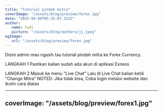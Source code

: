 ```yaml
---
title: "Tutorial pindah mitra"
coverImage: "/assets/blog/preview/forex.jpg"
date: "2025-04-09T05:35:07.322Z"
author:
   name: Yudi
   picture: "/assets/blog/authors/jj.jpeg"
ogImage:
   url: "/assets/blog/preview/forex.jpg"
---
```


Disini admin mau ngasih tau tutorial pindah mitra ke Forex Currency.

LANGKAH 1
Pastikan kalian sudah ada akun di aplikasi Exness

LANGKAH 2
Masuk ke menu "Live Chat"
Lalu di Live Chat kalian ketik "Change Mitra"
NOTED: Jika tidak bisa, Coba login melalui website dan ikutin cara diatas

---
coverImage: "/assets/blog/preview/forex1.jpg"
---
